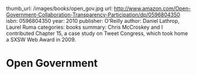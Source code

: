 thumb_url: /images/books/open_gov.jpg
url: http://www.amazon.com/Open-Government-Collaboration-Transparency-Participation/dp/0596804350
isbn: 0596804350
year: 2010
publisher: O'Reilly
author: Daniel Lathrop, Laurel Ruma
categories: books
summary: Chris McCroskey and I contributed Chapter 15, a case study on Tweet Congress, which took home a SXSW Web Award in 2009.

# Open Government
